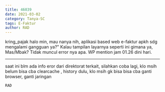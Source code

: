 ```yaml
---
title: 46039
date: 2021-03-02
category: Tanya-SC
tags: E-Faktur
author: RAD
---
```


kring_pajak halo min, mau nanya nih, aplikasi based web e-faktur apkh sdg mengalami gangguan ya?" Kalau tampilan layarnya seperti ini gimana ya, Mas/Mbak? Tidak muncul error nya apa. WP mention jam 01.26 dini hari.

---

saat ini blm ada info eror dari direktorat terkait, silahkan coba lagi, klo msih belum bisa cba clearcache , history dulu, klo msih gk bisa bisa cba ganti browser, ganti jaringan

`RAD`
